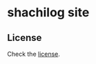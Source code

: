 # shachilog site

## License

Check the [license](https://github.com/ryuji-orca/shachilog/blob/main/LICENSE.md).
